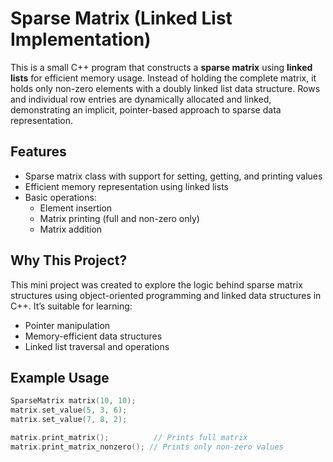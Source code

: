# Sparse Matrix (Linked List Implementation)

This is a small C++ program that constructs a **sparse matrix** using **linked lists** for efficient memory usage. Instead of holding the complete matrix, it holds only non-zero elements with a doubly linked list data structure. Rows and individual row entries are dynamically allocated and linked, demonstrating an implicit, pointer-based approach to sparse data representation.

## Features

- Sparse matrix class with support for setting, getting, and printing values  
- Efficient memory representation using linked lists  
- Basic operations:
  - Element insertion
  - Matrix printing (full and non-zero only)
  - Matrix addition  

## Why This Project?

This mini project was created to explore the logic behind sparse matrix structures using object-oriented programming and linked data structures in C++. It’s suitable for learning:

- Pointer manipulation
- Memory-efficient data structures
- Linked list traversal and operations

## Example Usage

```cpp
SparseMatrix matrix(10, 10);
matrix.set_value(5, 3, 6);
matrix.set_value(7, 8, 2);

matrix.print_matrix();          // Prints full matrix
matrix.print_matrix_nonzero(); // Prints only non-zero values
